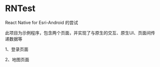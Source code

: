 # RNTest
React Native for Esri-Android 的尝试

此项目为示例程序，包含两个页面，并实现了与原生的交互、原生UI、页面间传递数据等

1、登录页面



2、地图页面

